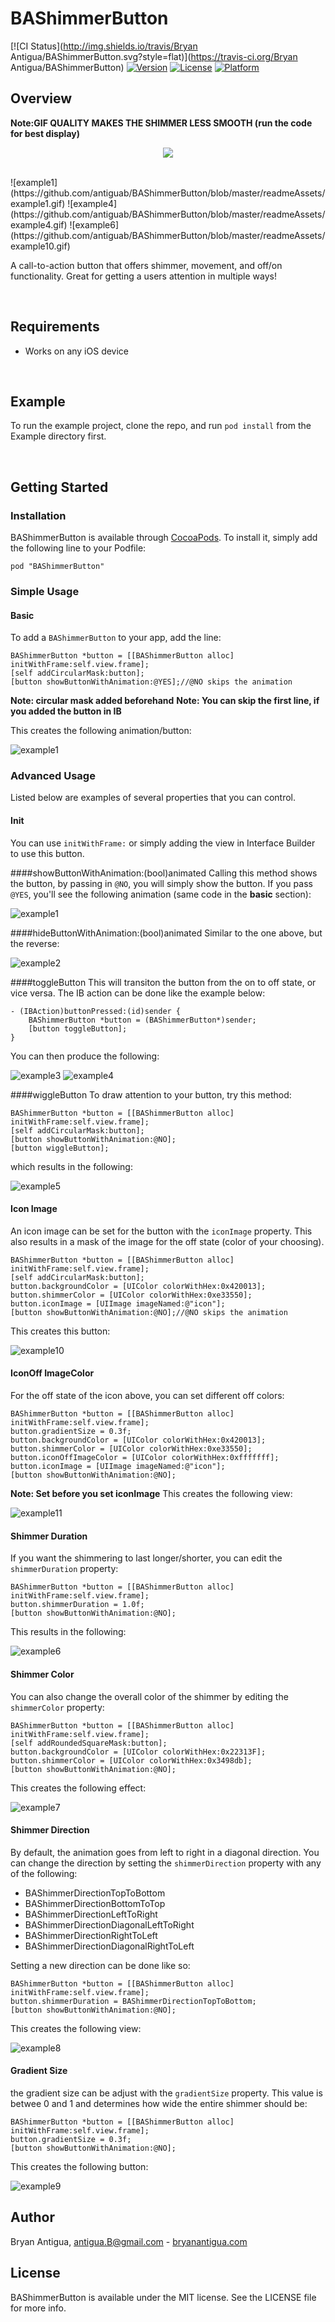 # BAShimmerButton

[![CI Status](http://img.shields.io/travis/Bryan Antigua/BAShimmerButton.svg?style=flat)](https://travis-ci.org/Bryan Antigua/BAShimmerButton)
[![Version](https://img.shields.io/cocoapods/v/BAShimmerButton.svg?style=flat)](http://cocoapods.org/pods/BAShimmerButton)
[![License](https://img.shields.io/cocoapods/l/BAShimmerButton.svg?style=flat)](http://cocoapods.org/pods/BAShimmerButton)
[![Platform](https://img.shields.io/cocoapods/p/BAShimmerButton.svg?style=flat)](http://cocoapods.org/pods/BAShimmerButton)


## Overview
**Note:GIF QUALITY MAKES THE SHIMMER LESS SMOOTH (run the code for best display)** 
<br/>
<p align="center">
    <img src="https://github.com/antiguab/BAShimmerButton/blob/master/readmeAssets/examplea.gif"/>
</p>
<br/>
![example1](https://github.com/antiguab/BAShimmerButton/blob/master/readmeAssets/example1.gif)
![example4](https://github.com/antiguab/BAShimmerButton/blob/master/readmeAssets/example4.gif)
![example6](https://github.com/antiguab/BAShimmerButton/blob/master/readmeAssets/example10.gif)

A call-to-action button that offers shimmer, movement, and off/on functionality. Great for getting a users attention in multiple ways!

<br/>

## Requirements
* Works on any iOS device

<br/>

## Example

To run the example project, clone the repo, and run `pod install` from the Example directory first.

<br/>

## Getting Started
### Installation

BAShimmerButton is available through [CocoaPods](http://cocoapods.org). To install
it, simply add the following line to your Podfile:

```
pod "BAShimmerButton"
```

### Simple Usage


#### Basic
To add a `BAShimmerButton` to your app, add the line:

```objc
BAShimmerButton *button = [[BAShimmerButton alloc] initWithFrame:self.view.frame];
[self addCircularMask:button];
[button showButtonWithAnimation:@YES];//@NO skips the animation
```
**Note: circular mask added beforehand**
**Note: You can skip the first line, if you added the button in IB**

This creates the following animation/button:

![example1](https://github.com/antiguab/BAShimmerButton/blob/master/readmeAssets/example1.gif)


### Advanced Usage
Listed below are examples of several properties that you can control. 

#### Init
You can use `initWithFrame:` or simply adding the view in Interface Builder to use this button. 

####showButtonWithAnimation:(bool)animated
Calling this method shows the button, by passing in `@NO`, you will simply show the button. If you pass `@YES`, you'll see the following animation (same code in the **basic** section):

![example1](https://github.com/antiguab/BAShimmerButton/blob/master/readmeAssets/example1.gif)

####hideButtonWithAnimation:(bool)animated
Similar to the one above, but the reverse:

![example2](https://github.com/antiguab/BAShimmerButton/blob/master/readmeAssets/example2.gif)

####toggleButton
This will transiton the button from the on to off state, or vice versa. The IB action can be done like the example below:

```objc
- (IBAction)buttonPressed:(id)sender {
    BAShimmerButton *button = (BAShimmerButton*)sender;
    [button toggleButton];
}
```

You can then produce the following:

![example3](https://github.com/antiguab/BAShimmerButton/blob/master/readmeAssets/example3.gif)
![example4](https://github.com/antiguab/BAShimmerButton/blob/master/readmeAssets/example4.gif)


####wiggleButton
To draw attention to your button, try this method:
```objc
BAShimmerButton *button = [[BAShimmerButton alloc] initWithFrame:self.view.frame];
[self addCircularMask:button];
[button showButtonWithAnimation:@NO];
[button wiggleButton];
```
which results in the following:

![example5](https://github.com/antiguab/BAShimmerButton/blob/master/readmeAssets/example5.gif)


#### Icon Image

An icon image can be set for the button with the `iconImage` property. This also results in a mask of the image for the off state (color of your choosing).

```objc
BAShimmerButton *button = [[BAShimmerButton alloc] initWithFrame:self.view.frame];
[self addCircularMask:button];
button.backgroundColor = [UIColor colorWithHex:0x420013];
button.shimmerColor = [UIColor colorWithHex:0xe33550];
button.iconImage = [UIImage imageNamed:@"icon"];
[button showButtonWithAnimation:@NO];//@NO skips the animation
```
This creates this button:

![example10](https://github.com/antiguab/BAShimmerButton/blob/master/readmeAssets/example10.gif)

#### IconOff ImageColor

For the off state of the icon above, you can set different off colors:

```objc
BAShimmerButton *button = [[BAShimmerButton alloc] initWithFrame:self.view.frame];
button.gradientSize = 0.3f;
button.backgroundColor = [UIColor colorWithHex:0x420013];
button.shimmerColor = [UIColor colorWithHex:0xe33550];
button.iconOffImageColor = [UIColor colorWithHex:0xfffffff];
button.iconImage = [UIImage imageNamed:@"icon"];
[button showButtonWithAnimation:@NO];
```
**Note: Set before you set iconImage**
This creates the following view:

![example11](https://github.com/antiguab/BAShimmerButton/blob/master/readmeAssets/example11.gif)

#### Shimmer Duration
If you want the shimmering to last longer/shorter, you can edit the `shimmerDuration` property:

```objc
BAShimmerButton *button = [[BAShimmerButton alloc] initWithFrame:self.view.frame];
button.shimmerDuration = 1.0f;
[button showButtonWithAnimation:@NO];
```

This results in the following:

![example6](https://github.com/antiguab/BAShimmerButton/blob/master/readmeAssets/example6.gif)

#### Shimmer Color
You can also change the overall color of the shimmer by editing the `shimmerColor` property:

```objc
BAShimmerButton *button = [[BAShimmerButton alloc] initWithFrame:self.view.frame];
[self addRoundedSquareMask:button];
button.backgroundColor = [UIColor colorWithHex:0x22313F];
button.shimmerColor = [UIColor colorWithHex:0x3498db];
[button showButtonWithAnimation:@NO];
```

This creates the following effect:

![example7](https://github.com/antiguab/BAShimmerButton/blob/master/readmeAssets/example7.gif)

#### Shimmer Direction

By default, the animation goes from left to right in a diagonal direction. You can change the direction by setting the `shimmerDirection` property with any of the following:

* BAShimmerDirectionTopToBottom
* BAShimmerDirectionBottomToTop
* BAShimmerDirectionLeftToRight
* BAShimmerDirectionDiagonalLeftToRight
* BAShimmerDirectionRightToLeft
* BAShimmerDirectionDiagonalRightToLeft
   
Setting a new direction can be done like so:

```objc
BAShimmerButton *button = [[BAShimmerButton alloc] initWithFrame:self.view.frame];
button.shimmerDuration = BAShimmerDirectionTopToBottom;
[button showButtonWithAnimation:@NO];
```
This creates the following view:

![example8](https://github.com/antiguab/BAShimmerButton/blob/master/readmeAssets/example8.gif)

#### Gradient Size

the gradient size can be adjust with the `gradientSize` property. This value is betwee 0 and 1 and determines how wide the entire shimmer should be:

```objc
BAShimmerButton *button = [[BAShimmerButton alloc] initWithFrame:self.view.frame];
button.gradientSize = 0.3f;
[button showButtonWithAnimation:@NO];
```
This creates the following button:

![example9](https://github.com/antiguab/BAShimmerButton/blob/master/readmeAssets/example9.gif)

## Author

Bryan Antigua, antigua.B@gmail.com - [bryanantigua.com](bryanantigua.com)


## License

BAShimmerButton is available under the MIT license. See the LICENSE file for more info.

